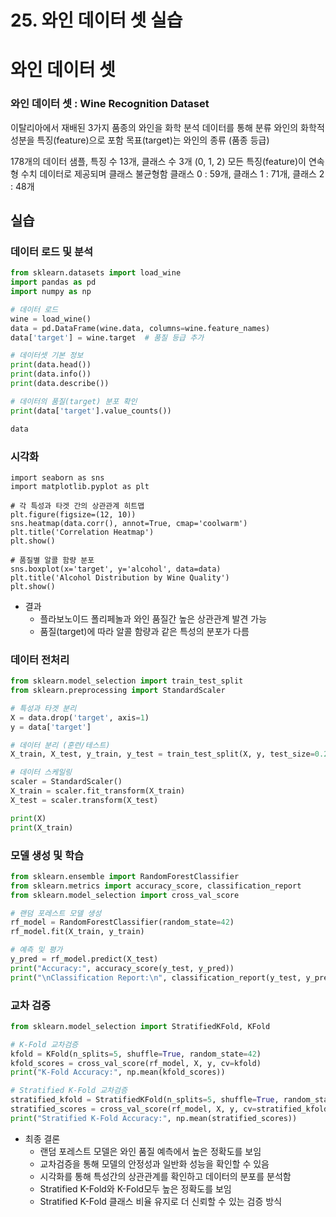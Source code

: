 # 25. 와인 데이터 셋 실습

# 와인 데이터 셋

### **와인 데이터 셋 : Wine Recognition Dataset**
이탈리아에서 재배된 3가지 품종의 와인을 화학 분석 데이터를 통해 분류
와인의 화학적 성분을 특징(feature)으로 포함
목표(target)는 와인의 종류 (품종 등급)

178개의 데이터 샘플, 특징 수 13개, 클래스 수 3개 (0, 1, 2)
모든 특징(feature)이 연속형 수치 데이터로 제공되며 클래스 불균형함
클래스 0 : 59개, 클래스 1 : 71개, 클래스 2 : 48개

## 실습

### 데이터 로드 및 분석

```python
from sklearn.datasets import load_wine
import pandas as pd
import numpy as np

# 데이터 로드
wine = load_wine()
data = pd.DataFrame(wine.data, columns=wine.feature_names)
data['target'] = wine.target  # 품질 등급 추가

# 데이터셋 기본 정보
print(data.head())
print(data.info())
print(data.describe())

# 데이터의 품질(target) 분포 확인
print(data['target'].value_counts())

data
```

### 시각화

```
import seaborn as sns
import matplotlib.pyplot as plt

# 각 특성과 타겟 간의 상관관계 히트맵
plt.figure(figsize=(12, 10))
sns.heatmap(data.corr(), annot=True, cmap='coolwarm')
plt.title('Correlation Heatmap')
plt.show()

# 품질별 알콜 함량 분포
sns.boxplot(x='target', y='alcohol', data=data)
plt.title('Alcohol Distribution by Wine Quality')
plt.show()

```

- 결과
    - 플라보노이드 폴리페놀과 와인 품질간 높은 상관관계 발견 가능
    - 품질(target)에 따라 알콜 함량과 같은 특성의 분포가 다름

### 데이터 전처리

```python
from sklearn.model_selection import train_test_split
from sklearn.preprocessing import StandardScaler

# 특성과 타겟 분리
X = data.drop('target', axis=1)
y = data['target']

# 데이터 분리 (훈련/테스트)
X_train, X_test, y_train, y_test = train_test_split(X, y, test_size=0.2, random_state=42, stratify=y)

# 데이터 스케일링
scaler = StandardScaler()
X_train = scaler.fit_transform(X_train)
X_test = scaler.transform(X_test)

print(X)
print(X_train)
```

### 모델 생성 및 학습

```python
from sklearn.ensemble import RandomForestClassifier
from sklearn.metrics import accuracy_score, classification_report
from sklearn.model_selection import cross_val_score

# 랜덤 포레스트 모델 생성
rf_model = RandomForestClassifier(random_state=42)
rf_model.fit(X_train, y_train)

# 예측 및 평가
y_pred = rf_model.predict(X_test)
print("Accuracy:", accuracy_score(y_test, y_pred))
print("\nClassification Report:\n", classification_report(y_test, y_pred))

```

### 교차 검증

```python
from sklearn.model_selection import StratifiedKFold, KFold

# K-Fold 교차검증
kfold = KFold(n_splits=5, shuffle=True, random_state=42)
kfold_scores = cross_val_score(rf_model, X, y, cv=kfold)
print("K-Fold Accuracy:", np.mean(kfold_scores))

# Stratified K-Fold 교차검증
stratified_kfold = StratifiedKFold(n_splits=5, shuffle=True, random_state=42)
stratified_scores = cross_val_score(rf_model, X, y, cv=stratified_kfold)
print("Stratified K-Fold Accuracy:", np.mean(stratified_scores))

```

- 최종 결론
    - 랜덤 포레스트 모델은 와인 품질 예측에서 높은 정확도를 보임
    - 교차검증을 통해 모델의 안정성과 일반화 성능을 확인할 수 있음
    - 시각화를 통해 특성간의 상관관계를 확인하고 데이터의 분포를 분석함
    - Stratified K-Fold와 K-Fold모두 높은 정확도를 보임
    - Stratified K-Fold 클래스 비율 유지로 더 신뢰할 수 있는 검증 방식